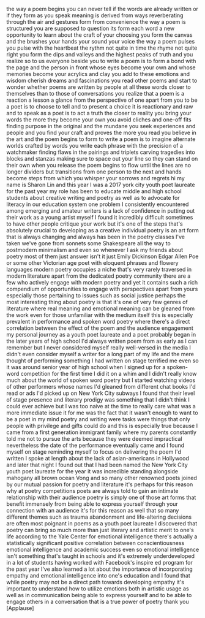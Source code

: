 
the way a poem begins you can never tell
if the words are already written or if
they form as you speak meaning is
derived from ways reverberating through
the air and gestures form from
convenience the way a poem is structured
you are supposed to question its form
each word a new opportunity to learn
about the craft of your choosing you
form the canvas and the brushes your
hands your sound your voice the way a
poem pulses you pulse with the heartbeat
the rythm not quite in time the rhyme
not quite right you form the dips and
valleys and the highest peaks of truth
and you realize so to us everyone beside
you
to write a poem is to form a bond with
the page and the person in front whose
eyes become your own and whose memories
become your acrylics and clay you add to
these emotions and wisdom cherish dreams
and fascinations you read other poems
and start to wonder whether poems are
written by people at all these words
closer to themselves than to those of
conversations you realize that a poem is
a reaction a lesson a glance from the
perspective of one apart from you to be
a poet is to choose to tell and to
present a choice it is reactionary and
raw and to speak as a poet is to act a
truth the closer to reality you bring
your words the more they become your own
you avoid cliches and one-off fits
finding purpose in the original and the
mundane you seek experiences and people
and you find your craft and proves the
more you read you believe in the art and
the poem begins to form to write a poem
is to imagine alternate worlds crafted
by words you write each phrase with the
precision of a watchmaker finding flaws
in the pairings and triplets carving
tragedies into blocks and stanzas making
sure to space out your line so they can
stand on their own
when you release the poem begins to flow
until the lines are no longer dividers
but transitions from one person to the
next and hands become steps from which
you whisper your sorrows and regrets hi
my name is Sharon Lin and this year I
was a 2017 york city youth poet laureate
for the past year my role has been to
educate middle and high school students
about creative writing and poetry as
well as to advocate for literacy in our
education system one problem I
consistently encountered among emerging
and amateur writers is a lack of
confidence in putting out their work as
a young artist myself I found it
incredibly difficult sometimes to have
other people critique your work but it&#39;s
one of the steps that&#39;s absolutely
crucial to developing as a creative
individual poetry is an art form that is
always changing and always has been in
the poetry classes I&#39;ve taken
we&#39;ve gone from sonnets some Shakespeare
all the way to postmodern minimalism and
even so whenever I ask my friends about
poetry most of them just answer isn&#39;t it
just Emily Dickinson Edgar Allen Poe or
some other Victorian age poet with
eloquent phrases and flowery languages
modern poetry occupies a niche that&#39;s
very rarely traversed in modern
literature apart from the dedicated
poetry community there are a few who
actively engage with modern poetry and
yet it contains such a rich compendium
of opportunities to engage with
perspectives apart from yours especially
those pertaining to issues such as
social justice perhaps the most
interesting thing about poetry is that
it&#39;s one of very few genres of
literature where real meaning and
emotional meaning can be gleaned from
the work even for those unfamiliar with
the medium itself this is especially
prevalent in performance and spoken word
poetry where there&#39;s a direct
correlation between the effect of the
poem and the audience engagement my
personal journey as a youth poet
laureate and a poet probably began in
the later years of high school I&#39;d
always written poem
from as early as I can remember but I
never considered myself really
well-versed in the media I didn&#39;t even
consider myself a writer for a long part
of my life and the mere thought of
performing something I had written on
stage terrified me even so it was around
senior year of high school when I signed
up for a spoken-word competition for the
first time I did it on a whim and I
didn&#39;t really know much about the world
of spoken word poetry but I started
watching videos of other performers
whose names I&#39;d gleaned from different
chat books I&#39;d read or ads I&#39;d picked up
on New York City subways I found that
their level of stage presence and
literary prodigy was something that I
didn&#39;t think I could ever achieve but I
was too naive at the time to really care
what was a more immediate issue it for
me was the fact that it wasn&#39;t enough to
want to be a poet in my mind poetry and
writing were tasks were things that only
people with privilege and gifts could do
and this is especially true because I
came from a first generation immigrant
family where my parents constantly told
me not to pursue the arts because they
were deemed impractical nevertheless the
date of the performance eventually came
and I found myself on stage reminding
myself to focus on delivering the poem
I&#39;d written I spoke at length about the
lack of asian-americans in Hollywood and
later
that night I found out that I had been
named the New York City youth poet
laureate for the year it was incredible
standing alongside mahogany all brown
ocean Vong and so many other renowned
poets joined by our mutual passion for
poetry and literature it&#39;s perhaps for
this reason why at poetry competitions
poets are always told to gain an
intimate relationship with their
audience
poetry is simply one of those art forms
that benefit immensely from being able
to express yourself through your
connection with an audience it&#39;s for
this reason as well that so many
different themes such as trauma
abandonment
and life-altering decisions are often
most poignant in poems as a youth poet
laureate I discovered that poetry can
bring so much more than just literary
and artistic merit to one&#39;s life
according to the Yale Center for
emotional intelligence there&#39;s actually
a statistically significant positive
correlation between conscientiousness
emotional intelligence and academic
success even so emotional intelligence
isn&#39;t something that&#39;s taught in schools
and it&#39;s extremely underdeveloped in a
lot of students having worked with
Facebook&#39;s inspire ed program for the
past year I&#39;ve also learned a lot about
the importance of incorporating empathy
and emotional intelligence into one&#39;s
education and I found that while poetry
may not be a direct path towards
developing empathy it&#39;s important to
understand how to utilize emotions both
in artistic usage as well as in
communication being able to express
yourself and to be able to engage others
in a conversation that is a true power
of poetry thank you
[Applause]
